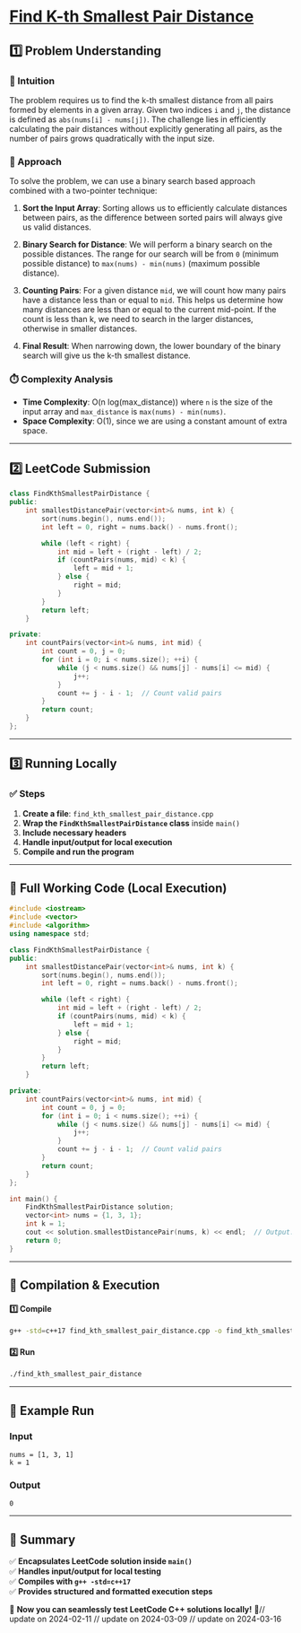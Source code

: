 # **[Find K-th Smallest Pair Distance](https://leetcode.com/problems/find-k-th-smallest-pair-distance/description/)**  

## **1️⃣ Problem Understanding**  
### **📌 Intuition**  
The problem requires us to find the k-th smallest distance from all pairs formed by elements in a given array. Given two indices `i` and `j`, the distance is defined as `abs(nums[i] - nums[j])`. The challenge lies in efficiently calculating the pair distances without explicitly generating all pairs, as the number of pairs grows quadratically with the input size.

### **🚀 Approach**  
To solve the problem, we can use a binary search based approach combined with a two-pointer technique:

1. **Sort the Input Array**: Sorting allows us to efficiently calculate distances between pairs, as the difference between sorted pairs will always give us valid distances.

2. **Binary Search for Distance**: We will perform a binary search on the possible distances. The range for our search will be from `0` (minimum possible distance) to `max(nums) - min(nums)` (maximum possible distance). 

3. **Counting Pairs**: For a given distance `mid`, we will count how many pairs have a distance less than or equal to `mid`. This helps us determine how many distances are less than or equal to the current mid-point. If the count is less than k, we need to search in the larger distances, otherwise in smaller distances.

4. **Final Result**: When narrowing down, the lower boundary of the binary search will give us the k-th smallest distance.

### **⏱️ Complexity Analysis**  
- **Time Complexity**: O(n log(max_distance)) where `n` is the size of the input array and `max_distance` is `max(nums) - min(nums)`.
- **Space Complexity**: O(1), since we are using a constant amount of extra space.

---  

## **2️⃣ LeetCode Submission**  
```cpp
class FindKthSmallestPairDistance {
public:
    int smallestDistancePair(vector<int>& nums, int k) {
        sort(nums.begin(), nums.end());
        int left = 0, right = nums.back() - nums.front();

        while (left < right) {
            int mid = left + (right - left) / 2;
            if (countPairs(nums, mid) < k) {
                left = mid + 1;
            } else {
                right = mid;
            }
        }
        return left;
    }

private:
    int countPairs(vector<int>& nums, int mid) {
        int count = 0, j = 0;
        for (int i = 0; i < nums.size(); ++i) {
            while (j < nums.size() && nums[j] - nums[i] <= mid) {
                j++;
            }
            count += j - i - 1;  // Count valid pairs
        }
        return count;
    }
};
```  

---  

## **3️⃣ Running Locally**  
### **✅ Steps**  
1. **Create a file**: `find_kth_smallest_pair_distance.cpp`  
2. **Wrap the `FindKthSmallestPairDistance` class** inside `main()`  
3. **Include necessary headers**  
4. **Handle input/output for local execution**  
5. **Compile and run the program**  

---  

## **📝 Full Working Code (Local Execution)**  
```cpp
#include <iostream>
#include <vector>
#include <algorithm>
using namespace std;

class FindKthSmallestPairDistance {
public:
    int smallestDistancePair(vector<int>& nums, int k) {
        sort(nums.begin(), nums.end());
        int left = 0, right = nums.back() - nums.front();

        while (left < right) {
            int mid = left + (right - left) / 2;
            if (countPairs(nums, mid) < k) {
                left = mid + 1;
            } else {
                right = mid;
            }
        }
        return left;
    }

private:
    int countPairs(vector<int>& nums, int mid) {
        int count = 0, j = 0;
        for (int i = 0; i < nums.size(); ++i) {
            while (j < nums.size() && nums[j] - nums[i] <= mid) {
                j++;
            }
            count += j - i - 1;  // Count valid pairs
        }
        return count;
    }
};

int main() {
    FindKthSmallestPairDistance solution;
    vector<int> nums = {1, 3, 1};
    int k = 1;
    cout << solution.smallestDistancePair(nums, k) << endl;  // Output: 0
    return 0;
}
```  

---  

## **🔧 Compilation & Execution**  
#### **1️⃣ Compile**  
```bash
g++ -std=c++17 find_kth_smallest_pair_distance.cpp -o find_kth_smallest_pair_distance
```  

#### **2️⃣ Run**  
```bash
./find_kth_smallest_pair_distance
```  

---  

## **🎯 Example Run**  
### **Input**  
```
nums = [1, 3, 1]
k = 1
```  
### **Output**  
```
0
```  

---  

## **📌 Summary**  
✅ **Encapsulates LeetCode solution inside `main()`**  
✅ **Handles input/output for local testing**  
✅ **Compiles with `g++ -std=c++17`**  
✅ **Provides structured and formatted execution steps**  

🚀 **Now you can seamlessly test LeetCode C++ solutions locally!** 🚀// update on 2024-02-11
// update on 2024-03-09
// update on 2024-03-16
